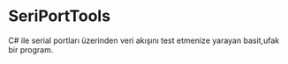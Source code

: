 # SeriPortTools
 C# ile serial portları üzerinden veri akışını test etmenize yarayan basit,ufak bir program.

